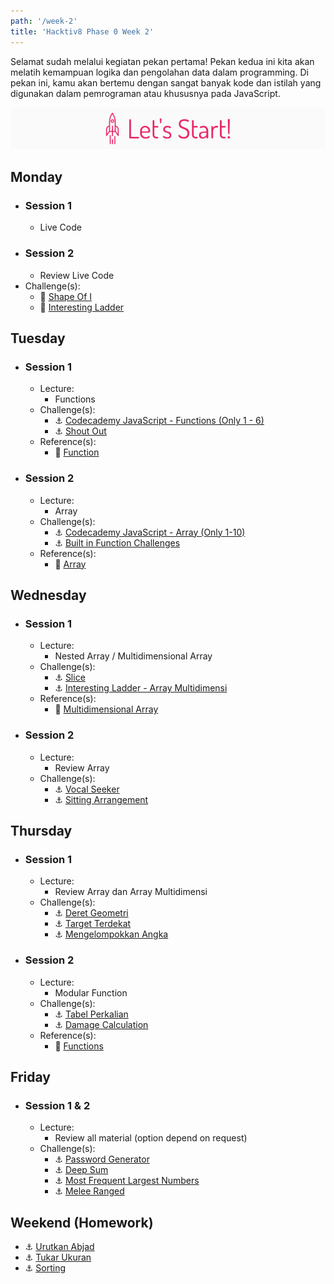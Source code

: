 ```yaml
---
path: '/week-2'
title: 'Hacktiv8 Phase 0 Week 2'
---
```


Selamat sudah melalui kegiatan pekan pertama! Pekan kedua ini kita akan melatih kemampuan logika dan pengolahan data dalam programming. Di pekan ini, kamu akan bertemu dengan sangat banyak kode dan istilah yang digunakan dalam pemrograman atau khususnya pada JavaScript.

![Let's start!](/assets/start.png)

## Monday

- ### Session 1
  - Live Code
- ### Session 2
  - Review Live Code
- Challenge(s):
  - :rocket: [Shape Of I](/week-2/challenges/rocket-shape-of-i)
  - :rocket: [Interesting Ladder](/week-2/challenges/rocket-interesting-ladder)

## Tuesday

- ### Session 1

  - Lecture:
    - Functions
  - Challenge(s):
    - :anchor: [Codecademy JavaScript - Functions (Only 1 - 6)](https://www.codecademy.com/courses/introduction-to-javascript/lessons/functions/exercises/intro-to-functions?action=resume_content_item)
    - :anchor: [Shout Out](/week-2/challenges/anchor-basic-functions)
  - Reference(s):
    - :notebook_with_decorative_cover: [Function](/week-2/references/js-first-time-function)

- ### Session 2

  - Lecture:
    - Array
  - Challenge(s):
    - :anchor: [Codecademy JavaScript - Array (Only 1-10)](https://www.codecademy.com/courses/introduction-to-javascript/lessons/arrays/exercises/arrays?action=resume_content_item)
    - :anchor: [Built in Function Challenges](/week-2/challenges/anchor-array)
  - Reference(s):
    - :notebook_with_decorative_cover: [Array](/week-2/references/js-array)

## Wednesday

- ### Session 1

  - Lecture:
    - Nested Array / Multidimensional Array
  - Challenge(s):
    - :anchor: [Slice](/week-2/challenges/anchor-slice)
    - :anchor: [Interesting Ladder - Array Multidimensi](/week-2/challenges/anchor-ladder-array)
  - Reference(s):
    - :notebook_with_decorative_cover: [Multidimensional Array](/week-2/references/js-multidimensional-array)

- ### Session 2

  - Lecture:
    - Review Array
  - Challenge(s):
    - :anchor: [Vocal Seeker](/week-2/challenges/anchor-seeker)
    - :anchor: [Sitting Arrangement](/week-2/challenges/anchor-sitting-arrangement)

## Thursday

- ### Session 1

  - Lecture:
    - Review Array dan Array Multidimensi
  - Challenge(s):
    - :anchor: [Deret Geometri](/week-2/challenges/anchor-deret-geometri)
    - :anchor: [Target Terdekat](/week-2/challenges/anchor-target-terdekat)
    - :anchor: [Mengelompokkan Angka](/week-2/challenges/anchor-mengelopokkan-angka)

- ### Session 2

  - Lecture:
    - Modular Function
  - Challenge(s):
    - :anchor: [Tabel Perkalian](/week-2/challenges/anchor-tabel-perkalian)
    - :anchor: [Damage Calculation](/week-2/challenges/anchor-damage-calculation)
  - Reference(s):
    - :notebook_with_decorative_cover: [Functions](https://www.codecademy.com/learn/introduction-to-javascript/modules/learn-javascript-functions)

## Friday

- ### Session 1 & 2

  - Lecture:
    - Review all material (option depend on request)
  - Challenge(s):
    - :anchor: [Password Generator](/week-2/challenges/anchor-password-generator)
    - :anchor: [Deep Sum](/week-2/challenges/anchor-deep-sum)
    - :anchor: [Most Frequent Largest Numbers](/week-2/challenges/anchor-most-frequent-largest-numbers)
    - :anchor: [Melee Ranged](/week-2/challenges/anchor-melee-ranged)

## Weekend (Homework)

- :anchor: [Urutkan Abjad](/week-2/challenges/anchor-urutkan-abjad)
- :anchor: [Tukar Ukuran](/week-2/challenges/anchor-tukar-ukuran)
- :anchor: [Sorting](/week-2/challenges/anchor-sorting)
